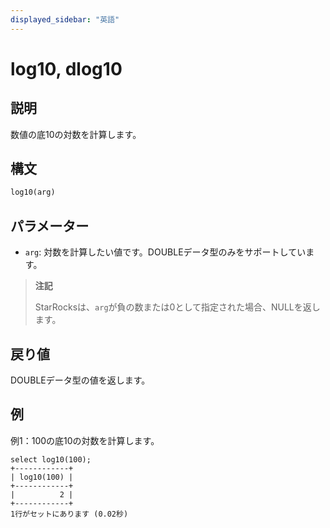 ```yaml
---
displayed_sidebar: "英語"
---
```


# log10, dlog10

## 説明

数値の底10の対数を計算します。

## 構文

```SQL
log10(arg)
```

## パラメーター

- `arg`: 対数を計算したい値です。DOUBLEデータ型のみをサポートしています。

> **注記**
>
> StarRocksは、`arg`が負の数または0として指定された場合、NULLを返します。

## 戻り値

DOUBLEデータ型の値を返します。

## 例

例1：100の底10の対数を計算します。

```Plain
select log10(100);
+------------+
| log10(100) |
+------------+
|          2 |
+------------+
1行がセットにあります (0.02秒)
```